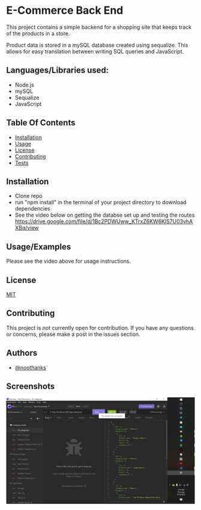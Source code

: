 # E-Commerce Back End


This project contains a simple backend for a shopping site that keeps track of the products in a store. 

Product data is stored in a mySQL database created using sequalize. This allows for easy translation between writing SQL queries and JavaScript.

Languages/Libraries used:
-
* Node.js
* mySQL
* Sequalize
* JavaScript


## Table Of Contents
* [Installation](#Installation)
* [Usage](#Usage)
* [License](#License)
* [Contributing](#Contributing)
* [Tests](#tests)
## Installation

* Clone repo
* run "npm install" in the terminal of your project directory to download dependencies
* See the video below on getting the databse set up and testing the routes
https://drive.google.com/file/d/1Bc2PDWUww_KTrxZ6KW6KlS7U03vhAXBq/view
    
## Usage/Examples

Please see the video above for usage instructions.


## License

[MIT](https://choosealicense.com/licenses/mit/)


## Contributing

This project is not currently open for contribution. If you have any questions or concerns, please make a post in the issues section.


## Authors

- [@noothanks](https://www.github.com/noothanks)


## Screenshots

![ScreenShot](./assets/screenshot.png)